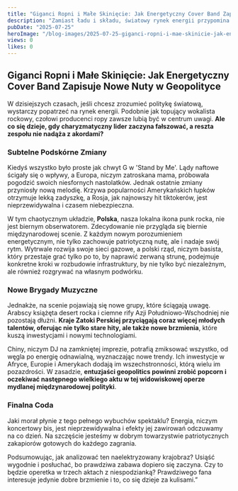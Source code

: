 ```yaml
---
title: "Giganci Ropni i Małe Skinięcie: Jak Energetyczny Cover Band Zapisuje Nowe Nuty w Geopolityce"
description: "Zamiast ładu i składu, światowy rynek energii przypomina niezgrabną kapelę rockową, gdzie kilka potknięć zmienia koncert w festiwal chaosu."
pubDate: "2025-07-25"
heroImage: "/blog-images/2025-07-25-giganci-ropni-i-mae-skinicie-jak-energetyczny-cover-band-zapisuje-nowe-nuty-w-geopolityce.png"
views: 0
likes: 0
---
```


## Giganci Ropni i Małe Skinięcie: Jak Energetyczny Cover Band Zapisuje Nowe Nuty w Geopolityce

W dzisiejszych czasach, jeśli chcesz zrozumieć politykę światową, wystarczy popatrzeć na rynek energii. Podobnie jak topujący wokalista rockowy, czołowi producenci ropy zawsze lubią być w centrum uwagi. **Ale co się dzieje, gdy charyzmatyczny lider zaczyna fałszować, a reszta zespołu nie nadąża z akordami?**

### Subtelne Podskórne Zmiany

Kiedyś wszystko było proste jak chwyt G w 'Stand by Me'. Lądy naftowe ścigały się o wpływy, a Europa, niczym zatroskana mama, próbowała pogodzić swoich niesfornych nastolatków. Jednak ostatnie zmiany przyniosły nową melodię. Krzywa popularności Amerykańskich łupków otrzymuje lekką zadyszkę, a Rosja, jak najnowszy hit tiktokerów, jest nieprzewidywalna i czasem niebezpieczna.

W tym chaotycznym układzie, **Polska**, nasza lokalna ikona punk rocka, nie jest biernym obserwatorem. Zdecydowanie nie przygląda się biernie międzynarodowej scenie. Z każdym nowym porozumieniem energetycznym, nie tylko zachowuje patriotyczną nutę, ale i nadaje swój rytm. Wytrwale rozwija swoje sieci gazowe, a polski rząd, niczym basista, który przestaje grać tylko po to, by naprawić zerwaną strunę, podejmuje konkretne kroki w rozbudowie infrastruktury, by nie tylko być niezależnym, ale również rozgrywać na własnym podwórku.

### Nowe Brygady Muzyczne

Jednakże, na scenie pojawiają się nowe grupy, które ściągają uwagę. Arabscy książęta desert rocka i ciemne rify Azji Południowo-Wschodniej nie pozostają dłużni. **Kraje Zatoki Perskiej przyciągają coraz więcej młodych talentów, oferując nie tylko stare hity, ale także nowe brzmienia**, które kuszą inwestycjami i nowymi technologiami.

Chiny, niczym DJ na zamkniętej imprezie, potrafią zmiksować wszystko, od węgla po energię odnawialną, wyznaczając nowe trendy. Ich inwestycje w Afryce, Europie i Amerykach dodają im wszechstronności, którą wielu im pozazdrości. W zasadzie, **entuzjaści geopolitics powinni zrobić popcorn i oczekiwać następnego wielkiego aktu w tej widowiskowej operze mydlanej międzynarodowej polityki**.

### Finalna Coda

Jaki morał płynie z tego pełnego wybuchów spektaklu? Energia, niczym koncertowy bis, jest nieprzewidywalna i efekty jej zawirowań odczuwamy na co dzień. Na szczęście jesteśmy w dobrym towarzystwie patriotycznych zakapiorów gotowych do każdego zagrania.

Podsumowując, jak analizować ten naelektryzowany krajobraz? Usiąść wygodnie i posłuchać, bo prawdziwa zabawa dopiero się zaczyna. Czy to będzie operetka w trzech aktach z niespodzianką? Prawdziwego fana interesuje jedynie dobre brzmienie i to, co się dzieje za kulisami.”